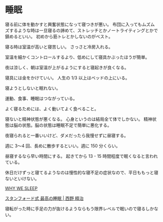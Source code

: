 # 睡眠

寝る前に体を動かすと興奮状態になって寝つきが悪い。
布団に入ってもムズムズするような時は一旦寝るの諦めて、ストレッチとかノートライティングとかで鎮めるといい。
初めから筋トレとかしないのがベスト。

寝る時は室温が高いと寝苦しい。
さっさと冷房入れる。

室温を細かくコントロールするより、低めにして寝具かぶったほうが簡単。

夜は涼しく、朝は室温が上がるようにすると寝起きが良くなる。

寝具には金をかけていい。
人生の 1/3 以上はベッドの上にいる。

寝ようとしないと眠れない。

運動、食事、睡眠はつながっている。

よく寝るためには、よく動いてよく食べること。

寝ないと精神状態が悪くなる。
心身というのは結局全て体でしかない。
精神状態は脳の状態。脳の状態は睡眠不足で簡単に悪化する。

夜寝られると一番いいけど、ダメだったら我慢せずに昼寝する。

週に 3〜4 回、長めに散歩するといい。週に 150 分くらい。

昼寝するなら早い時間にする。
起きてから 13 - 15 時間程度で眠くなると言われている。

休日だけずっと寝てるようなのは慢性的な寝不足の症状なので、平日ももっと寝ないといけない。

[WHY WE SLEEP](https://www.amazon.co.jp/dp/B07D3N4NQM)

[スタンフォード式 最高の睡眠 | 西野 精治](https://www.amazon.co.jp/dp/B06XC5BZ4Q)

寝転がった時に手足の力が抜けるようならもう限界レベルで眠いので寝るしかない。

